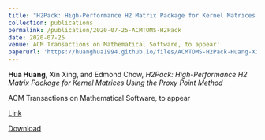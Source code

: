 ```yaml
---
title: "H2Pack: High-Performance H2 Matrix Package for Kernel Matrices Using the Proxy Point Method"
collection: publications
permalink: /publication/2020-07-25-ACMTOMS-H2Pack
date: 2020-07-25
venue: ACM Transactions on Mathematical Software, to appear'
paperurl: 'https://huanghua1994.github.io/files/ACMTOMS-H2Pack-Huang-Xing-Chow.pdf'
---
```

**Hua Huang**, Xin Xing, and Edmond Chow, *H2Pack: High-Performance H2 Matrix Package for Kernel Matrices Using the Proxy Point Method*

ACM Transactions on Mathematical Software, to appear

[Link]()

[Download](https://huanghua1994.github.io/files/ACMTOMS-H2Pack-Huang-Xing-Chow.pdf)


